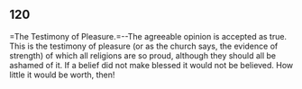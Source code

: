 ## 120

=The Testimony of Pleasure.=--The agreeable opinion is accepted as true.
This is the testimony of pleasure (or as the church says, the evidence
of strength) of which all religions are so proud, although they should
all be ashamed of it. If a belief did not make blessed it would not be
believed. How little it would be worth, then!


